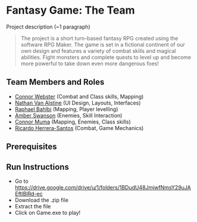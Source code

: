 # Fantasy Game: The Team

Project description (~1 paragraph)
> The project is a short turn-based fantasy RPG created using the software RPG Maker.
> The game is set in a fictional continent of our own design and features a variety of combat skills 
> and magical abilities. Fight monsters and complete quests to level up and become more powerful to take down 
> even more dangerous foes!

## Team Members and Roles

* [Connor Webster](https://github.com/ConnorWeb/CIS350-HW2-Webster.git) (Combat and Class skills, Mapping)
* [Nathan Van Alstine](https://github.com/NathanVa9/CIS350-HW2-Van_Alstine) (UI Design, Layouts, Interfaces)
* [Raphael Bahlbi](https://github.com/BahlbiR/CIS350-HW2-Bahlbi) (Mapping, Player levelling)
* [Amber Swanson](https://github.com/demiacloud/CIS350-HW2-Swanson) (Enemies, Skill Interaction)
* [Connor Muma](https://github.com/ConnorMuma/CIS350-HW2-Muma)  (Mapping, Enemies, Class skills)
* [Ricardo Herrera-Santos](https://github.com/herrerri/CIS350-HW2-HerreraSantos) (Combat, Game Mechanics)
## Prerequisites

## Run Instructions
* Go to https://drive.google.com/drive/u/1/folders/1BDudU48JmjwfNmsY29uJAEftlBIRd-ec
* Download the .zip file 
* Extract the file
* Click on Game.exe to play!